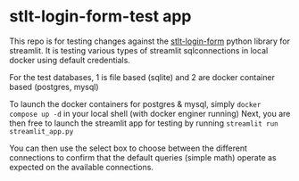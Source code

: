 # stlt-login-form-test app

This repo is for testing changes against the [stlt-login-form](https://github.com/SiddhantSadangi/st_login_form) python library for streamlit.
It is testing various types of streamlit sqlconnections in local docker using default credentials.

For the test databases, 1 is file based (sqlite) and 2 are docker container based (postgres, mysql)

To launch the docker containers for postgres & mysql, simply `docker compose up -d` in your local shell (with docker enginer running)
Next, you are then free to launch the streamlit app for testing by running `streamlit run streamlit_app.py`

You can then use the select box to choose between the different connections to confirm that the default queries (simple math) operate as expected on the available connections.
